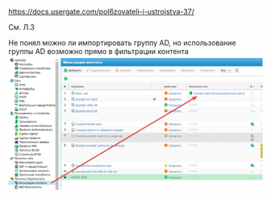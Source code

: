 https://docs.usergate.com/pol6zovateli-i-ustrojstva-37/

См. Л.3

Не понял можно ли импортировать группу AD, но использование группы AD возможно прямо в фильтрации контента
![](../_Pictures/image_20250115000436.png)